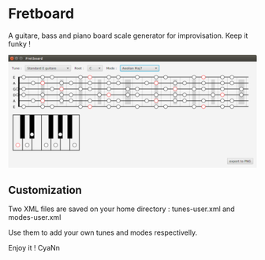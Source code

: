# Fretboard
A guitare, bass and piano board scale generator for improvisation. Keep it funky !

![Alt text](img/screenshot.png?raw=true "Title")

## Customization
Two XML files are saved on your home directory : tunes-user.xml and modes-user.xml

Use them to add your own tunes and modes respectivelly.

Enjoy it !
CyaNn
